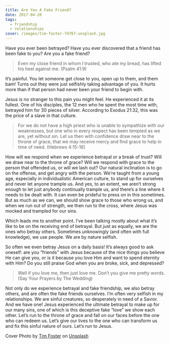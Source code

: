 ```yaml
---
title: Are You A Fake Friend?
date: 2017-04-20
tags:
  - friendship
  - relationships
cover: /images/tim-foster-74767-unsplash.jpg
---
```


Have you ever been betrayed? Have you ever discovered that a friend has been fake to you? Are you a fake friend?

> Even my close friend in whom I trusted, who ate my bread, has lifted his heel against me. (Psalm 41:9)

It’s painful. You let someone get close to you, open up to them, and them bam! Turns out they were just selfishly taking advantage of you. It hurts more than if that person had never been your friend to begin with.

Jesus is no stranger to this pain you might feel. He experienced it at its fullest. One of his disciples, the 12 men who he spent the most time with, betrayed him for 30 pieces of silver. According to Exodus 21:32, this was the price of a slave in that culture.

> For we do not have a high priest who is unable to sympathize with our weaknesses, but one who in every respect has been tempted as we are, yet without sin. Let us then with confidence draw near to the throne of grace, that we may receive mercy and find grace to help in time of need. (Hebrews 4:15-16)

How will we respond when we experience betrayal or a break of trust? Will we draw near to the throne of grace? Will we respond with grace to the person that offended us, or will we lash out? Our natural inclination is to go on the offense, and get angry with the person. We’re taught from a young age, especially in individualistic American culture, to stand up for ourselves and never let anyone trample us. And yes, to an extent, we aren’t strong enough to let just anybody continually trample us, and there’s a line where it needs to be dealt with. It can even be prideful to press on in this sometimes. But as much as we can, we should show grace to those who wrong us, and when we run out of strength, we then run to the cross, where Jesus was mocked and trampled for our sins.

Which leads me to another point. I’ve been talking mostly about what it’s like to be on the receiving end of betrayal. But just as equally, we are the ones who betray others. Sometimes unknowingly (and often with full knowledge), we use people. We are by nature selfish.

So often we even betray Jesus on a daily basis! It’s always good to ask oneself: are you “friends” with Jesus because of the nice things you believe He can give you, or is it because you love Him and want to spend eternity with Him? Do you still praise God when you are broke, sick, and depressed?

> Well if you love me, then just love me. Don’t you give me pretty words. (Say Your Prayers by The Wedding)

Not only do we experience betrayal and fake friendship, we also betray others, and are often the fake friends ourselves. I’m often very selfish in my relationships. We are sinful creatures, so desperately in need of a Savior. And we have one! Jesus experienced the ultimate betrayal to make up for our many sins, one of which is this deceptive fake “love” we show each other. Let’s run to the throne of grace and fall on our faces before the one who can redeem us. Let’s give our lives to the one who can transform us and fix this sinful nature of ours. Let’s run to Jesus.

Cover Photo by [Tim Foster](https://unsplash.com/photos/lSegRSDBMLw?utm_source=unsplash&utm_medium=referral&utm_content=creditCopyText) on [Unsplash](https://unsplash.com/?utm_source=unsplash&utm_medium=referral&utm_content=creditCopyText)
